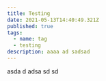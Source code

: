 ```yaml
---
title: Testing
date: 2021-05-13T14:40:49.321Z
published: true
tags:
  - name: tag
  - testing
description: aaaa ad sadsad
---
```

 asda d adsa sd sd